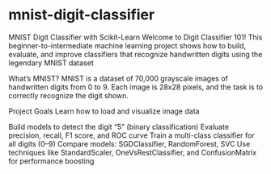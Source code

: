 # mnist-digit-classifier

MNIST Digit Classifier with Scikit-Learn
Welcome to Digit Classifier 101! This beginner-to-intermediate machine learning project shows how to build, evaluate, and improve classifiers that recognize handwritten digits using the legendary MNIST dataset

What’s MNIST?
MNIST is a dataset of 70,000 grayscale images of handwritten digits from 0 to 9. Each image is 28x28 pixels, and the task is to correctly recognize the digit shown.

Project Goals
Learn how to load and visualize image data

Build models to detect the digit “5” (binary classification)
Evaluate precision, recall, F1 score, and ROC curve
Train a multi-class classifier for all digits (0–9)
Compare models: SGDClassifier, RandomForest, SVC
Use techniques like StandardScaler, OneVsRestClassifier, and ConfusionMatrix for performance boosting

